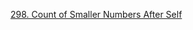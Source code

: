 [298. Count of Smaller Numbers After Self](https://leetcode.com/problems/count-of-smaller-numbers-after-self/)

